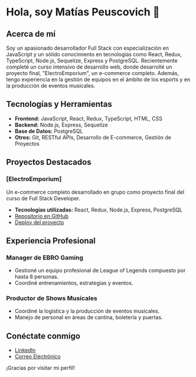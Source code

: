 # Hola, soy Matías Peuscovich 👋

## Acerca de mí
Soy un apasionado desarrollador Full Stack con especialización en JavaScript y un sólido conocimiento en tecnologías como React, Redux, TypeScript, Node.js, Sequelize, Express y PostgreSQL. Recientemente completé un curso intensivo de desarrollo web, donde desarrollé un proyecto final, "ElectroEmporium", un e-commerce completo. Además, tengo experiencia en la gestión de equipos en el ámbito de los esports y en la producción de eventos musicales.

## Tecnologías y Herramientas
- **Frontend:** JavaScript, React, Redux, TypeScript, HTML, CSS
- **Backend:** Node.js, Express, Sequelize
- **Base de Datos:** PostgreSQL
- **Otros:** Git, RESTful APIs, Desarrollo de E-commerce, Gestión de Proyectos

## Proyectos Destacados
### [ElectroEmporium]
Un e-commerce completo desarrollado en grupo como proyecto final del curso de Full Stack Developer.
- **Tecnologías utilizadas:** React, Redux, Node.js, Express, PostgreSQL
- [Repositorio en GitHub](https://github.com/Gonzadeveloper/PF)
- [Deploy del proyecto](https://frontelectroemporium.vercel.app/)

## Experiencia Profesional
### Manager de EBRO Gaming
- Gestioné un equipo profesional de League of Legends compuesto por hasta 8 personas.
- Coordiné entrenamientos, estrategias y eventos.

### Productor de Shows Musicales
- Coordiné la logística y la producción de eventos musicales.
- Manejo de personal en áreas de cantina, boletería y puertas.

## Conéctate conmigo
- [LinkedIn](https://www.linkedin.com/in/matias-peuscovich-444271134/)
- [Correo Electrónico](matiaspeuscovich@gmail.com)

¡Gracias por visitar mi perfil!
